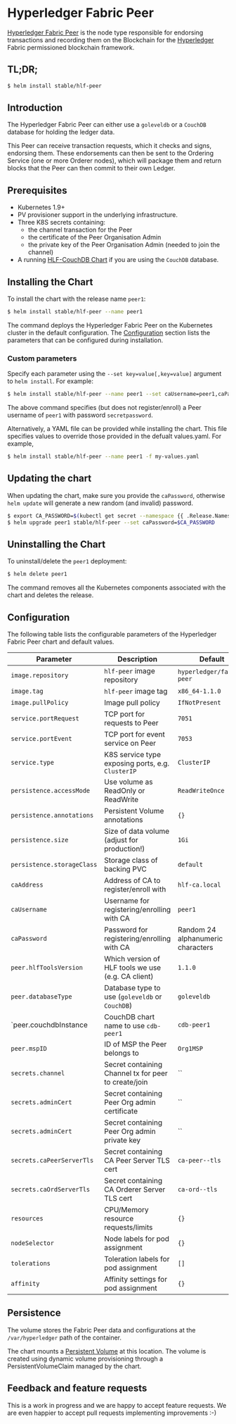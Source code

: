 # Hyperledger Fabric Peer

[Hyperledger Fabric Peer](http://hyperledger-fabric.readthedocs.io/) is the node type responsible for endorsing transactions and recording them on the Blockchain for the [Hyperledger](https://www.hyperledger.org/) Fabric permissioned blockchain framework.

## TL;DR;

```bash
$ helm install stable/hlf-peer
```

## Introduction

The Hyperledger Fabric Peer can either use a `goleveldb` or a `CouchDB` database for holding the ledger data.

This Peer can receive transaction requests, which it checks and signs, endorsing them. These endorsements can then be sent to the Ordering Service (one or more Orderer nodes), which will package them and return blocks that the Peer can then commit to their own Ledger.

## Prerequisites

- Kubernetes 1.9+
- PV provisioner support in the underlying infrastructure.
- Three K8S secrets containing:
    - the channel transaction for the Peer
    - the certificate of the Peer Organisation Admin
    - the private key of the Peer Organisation Admin (needed to join the channel)
- A running [HLF-CouchDB Chart](https://github.com/kubernetes/charts/tree/master/stable/hlf-couchdb) if you are using the `CouchDB` database.

## Installing the Chart

To install the chart with the release name `peer1`:

```bash
$ helm install stable/hlf-peer --name peer1
```

The command deploys the Hyperledger Fabric Peer on the Kubernetes cluster in the default configuration. The [Configuration](#configuration) section lists the parameters that can be configured during installation.

### Custom parameters

Specify each parameter using the `--set key=value[,key=value]` argument to `helm install`. For example:

```bash
$ helm install stable/hlf-peer --name peer1 --set caUsername=peer1,caPassword=secretpassword
```

The above command specifies (but does not register/enroll) a Peer username of `peer1` with password `secretpassword`.

Alternatively, a YAML file can be provided while installing the chart. This file specifies values to override those provided in the defualt values.yaml. For example,

```bash
$ helm install stable/hlf-peer --name peer1 -f my-values.yaml
```

## Updating the chart

When updating the chart, make sure you provide the `caPassword`, otherwise `helm update` will generate a new random (and invalid) password.

```bash
$ export CA_PASSWORD=$(kubectl get secret --namespace {{ .Release.Namespace }} peer1-hlf-peer -o jsonpath="{.data.CA_PASSWORD}" | base64 --decode; echo)
$ helm upgrade peer1 stable/hlf-peer --set caPassword=$CA_PASSWORD
```

## Uninstalling the Chart

To uninstall/delete the `peer1` deployment:

```bash
$ helm delete peer1
```

The command removes all the Kubernetes components associated with the chart and deletes the release.

## Configuration

The following table lists the configurable parameters of the Hyperledger Fabric Peer chart and default values.

| Parameter                          | Description                                     | Default                                                    |
| ---------------------------------- | ---------------------------------------------------- | ---------------------------------------------------------- |
| `image.repository`                 | `hlf-peer` image repository                          | `hyperledger/fabric-peer`                                  |
| `image.tag`                        | `hlf-peer` image tag                                 | `x86_64-1.1.0`                                             |
| `image.pullPolicy`                 | Image pull policy                                    | `IfNotPresent`                                             |
| `service.portRequest`              | TCP port for requests to Peer                        | `7051`                                                     |
| `service.portEvent`                | TCP port for event service on Peer                   | `7053`                                                     |
| `service.type`                     | K8S service type exposing ports, e.g. `ClusterIP`    | `ClusterIP`                                                |
| `persistence.accessMode`           | Use volume as ReadOnly or ReadWrite                  | `ReadWriteOnce`                                            |
| `persistence.annotations`          | Persistent Volume annotations                        | `{}`                                                       |
| `persistence.size`                 | Size of data volume (adjust for production!)         | `1Gi`                                                      |
| `persistence.storageClass`         | Storage class of backing PVC                         | `default`                                                  |
| `caAddress`                        | Address of CA to register/enroll with                | `hlf-ca.local`                                             |
| `caUsername`                       | Username for registering/enrolling with CA           | `peer1`                                                    |
| `caPassword`                       | Password for registering/enrolling with CA           | Random 24 alphanumeric characters                          |
| `peer.hlfToolsVersion`             | Which version of HLF tools we use (e.g. CA client)   | `1.1.0`                                                    |
| `peer.databaseType`                | Database type to use (`goleveldb` or `CouchDB`)      | `goleveldb`                                                |
| `peer.couchdbInstance              | CouchDB chart name to use `cdb-peer1`                | `cdb-peer1`                                                |
| `peer.mspID`                       | ID of MSP the Peer belongs to                        | `Org1MSP`                                                  |
| `secrets.channel`                  | Secret containing Channel tx for peer to create/join | ``                                                         |
| `secrets.adminCert`                | Secret containing Peer Org admin certificate         | ``                                                         |
| `secrets.adminCert`                | Secret containing Peer Org admin private key         | ``                                                         |
| `secrets.caPeerServerTls`          | Secret containing CA Peer Server TLS cert            | `ca-peer--tls`                                             |
| `secrets.caOrdServerTls`           | Secret containing CA Orderer Server TLS cert         | `ca-ord--tls`                                              |
| `resources`                        | CPU/Memory resource requests/limits                  | `{}`                                                       |
| `nodeSelector`                     | Node labels for pod assignment                       | `{}`                                                       |
| `tolerations`                      | Toleration labels for pod assignment                 | `[]`                                                       |
| `affinity`                         | Affinity settings for pod assignment                 | `{}`                                                       |

## Persistence

The volume stores the Fabric Peer data and configurations at the `/var/hyperledger` path of the container.

The chart mounts a [Persistent Volume](http://kubernetes.io/docs/user-guide/persistent-volumes/) at this location. The volume is created using dynamic volume provisioning through a PersistentVolumeClaim managed by the chart.

## Feedback and feature requests

This is a work in progress and we are happy to accept feature requests. We are even happier to accept pull requests implementing improvements :-)
